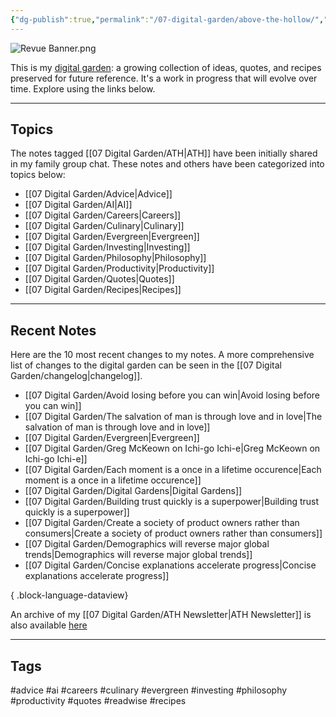 ```yaml
---
{"dg-publish":true,"permalink":"/07-digital-garden/above-the-hollow/","tags":["gardenEntry"],"updated":"2025-04-07T21:29:06.238-07:00"}
---
```


![Revue Banner.png](/img/user/06%20Utilities/Attachments/Revue%20Banner.png)

This is my [digital garden](https://cagrimmett.com/ideas/2020/11/08/what-are-digital-gardens/): a growing collection of ideas, quotes, and recipes preserved for future reference. It's a work in progress that will evolve over time. Explore using the links below.

---
## Topics

The notes tagged [[07 Digital Garden/ATH\|ATH]]  have been initially shared in my family group chat. These notes and others have been categorized into topics below:

- [[07 Digital Garden/Advice\|Advice]]
- [[07 Digital Garden/AI\|AI]]
- [[07 Digital Garden/Careers\|Careers]]
- [[07 Digital Garden/Culinary\|Culinary]]
- [[07 Digital Garden/Evergreen\|Evergreen]]
- [[07 Digital Garden/Investing\|Investing]]
- [[07 Digital Garden/Philosophy\|Philosophy]]
- [[07 Digital Garden/Productivity\|Productivity]]
- [[07 Digital Garden/Quotes\|Quotes]]
- [[07 Digital Garden/Recipes\|Recipes]]

---
## Recent Notes

Here are the 10 most recent changes to my notes. A more comprehensive list of changes to the digital garden can be seen in the [[07 Digital Garden/changelog\|changelog]].
- [[07 Digital Garden/Avoid losing before you can win\|Avoid losing before you can win]]
- [[07 Digital Garden/The salvation of man is through love and in love\|The salvation of man is through love and in love]]
- [[07 Digital Garden/Evergreen\|Evergreen]]
- [[07 Digital Garden/Greg McKeown on Ichi-go Ichi-e\|Greg McKeown on Ichi-go Ichi-e]]
- [[07 Digital Garden/Each moment is a once in a lifetime occurence\|Each moment is a once in a lifetime occurence]]
- [[07 Digital Garden/Digital Gardens\|Digital Gardens]]
- [[07 Digital Garden/Building trust quickly is a superpower\|Building trust quickly is a superpower]]
- [[07 Digital Garden/Create a society of product owners rather than consumers\|Create a society of product owners rather than consumers]]
- [[07 Digital Garden/Demographics will reverse major global trends\|Demographics will reverse major global trends]]
- [[07 Digital Garden/Concise explanations accelerate progress\|Concise explanations accelerate progress]]

{ .block-language-dataview}

An archive of my  [[07 Digital Garden/ATH Newsletter\|ATH Newsletter]] is also available [here](https://abovethehollow.beehiiv.com/)

---
## Tags

 #advice #ai #careers #culinary #evergreen  #investing #philosophy #productivity #quotes #readwise #recipes 